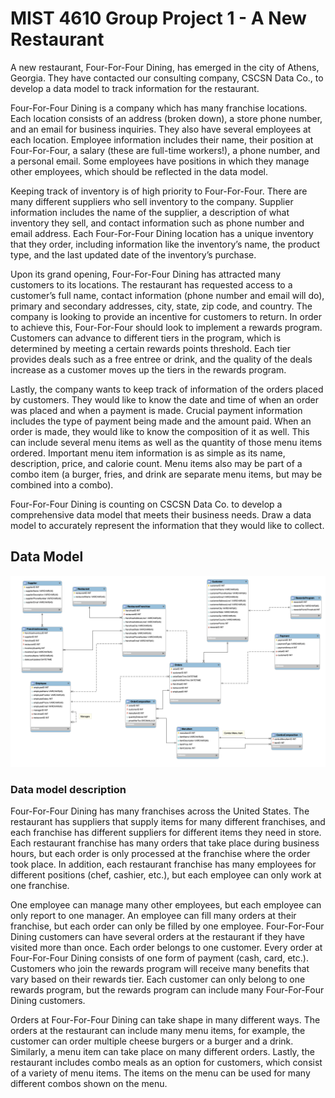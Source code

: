 
# MIST 4610 Group Project 1 - A New Restaurant

A new restaurant, Four-For-Four Dining, has emerged in the city of Athens, Georgia. They have contacted our consulting company, CSCSN Data Co., to develop a data model to track information for the restaurant.

Four-For-Four Dining is a company which has many franchise locations. Each location consists of an address (broken down), a store phone number, and an email for business inquiries. They also have several employees at each location. Employee information includes their name, their position at Four-For-Four, a salary (these are full-time workers!), a phone number, and a personal email. Some employees have positions in which they manage other employees, which should be reflected in the data model.

Keeping track of inventory is of high priority to Four-For-Four. There are many different suppliers who sell inventory to the company. Supplier information includes the name of the supplier, a description of what inventory they sell, and contact information such as phone number and email address. Each Four-For-Four Dining location has a unique inventory that they order, including information like the inventory’s name, the product type, and the last updated date of the inventory’s purchase.

Upon its grand opening, Four-For-Four Dining has attracted many customers to its locations. The restaurant has requested access to a customer’s full name, contact information (phone number and email will do), primary and secondary addresses, city, state, zip code, and country. The company is looking to provide an incentive for customers to return. In order to achieve this, Four-For-Four should look to implement a rewards program. Customers can advance to different tiers in the program, which is determined by meeting a certain rewards points threshold. Each tier provides deals such as a free entree or drink, and the quality of the deals increase as a customer moves up the tiers in the rewards program.

Lastly, the company wants to keep track of information of the orders placed by customers. They would like to know the date and time of when an order was placed and when a payment is made. Crucial payment information includes the type of payment being made and the amount paid. When an order is made, they would like to know the composition of it as well. This can include several menu items as well as the quantity of those menu items ordered. Important menu item information is as simple as its name, description, price, and calorie count. Menu items also may be part of a combo item (a burger, fries, and drink are separate menu items, but may be combined into a combo).

Four-For-Four Dining is counting on CSCSN Data Co. to develop a comprehensive data model that meets their business needs. Draw a data model to accurately represent the information that they would like to collect.

## Data Model

![App Screenshot](https://raw.githubusercontent.com/SrinivasanNikhil/4610TestRepo/main/demo%20dm.png?text=App+Screenshot+Here)

### Data model description

Four-For-Four Dining has many franchises across the United States. The restaurant has suppliers that supply items for many different franchises, and each franchise has different suppliers for different items they need in store. Each restaurant franchise has many orders that take place during business hours, but each order is only processed at the franchise where the order took place. In addition, each restaurant franchise has many employees for different positions (chef, cashier, etc.), but each employee can only work at one franchise.

One employee can manage many other employees, but each employee can only report to one manager. An employee can fill many orders at their franchise, but each order can only be filled by one employee. Four-For-Four Dining customers can have several orders at the restaurant if they have visited more than once. Each order belongs to one customer. Every order at Four-For-Four Dining consists of one form of payment (cash, card, etc.). Customers who join the rewards program will receive many benefits that vary based on their rewards tier. Each customer can only belong to one rewards program, but the rewards program can include many Four-For-Four Dining customers.

Orders at Four-For-Four Dining can take shape in many different ways. The orders at the restaurant can include many menu items, for example, the customer can order multiple cheese
 burgers or a burger and a drink. Similarly, a menu item can take place on many different orders. Lastly, the restaurant includes combo meals as an option for customers, which consist of a variety of menu items. The items on the menu can be used for many different combos shown on the menu.

 
